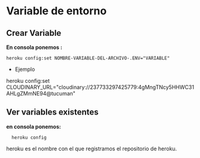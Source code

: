 # Variable de entorno

## Crear Variable

**En consola ponemos :**

    heroku config:set NOMBRE-VARIABLE-DEL-ARCHIVO-.ENV="VARIABLE"

+ Ejemplo

heroku config:set CLOUDINARY_URL="cloudinary://237733297425779:4gMngTNcy5HHWC31AHLgZMmNE94@tucuman"

## Ver variables existentes

**en consola ponemos:**

      heroku config

heroku es el nombre con el que registramos el repositorio de heroku.


 